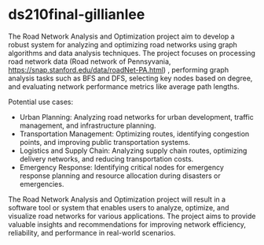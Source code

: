 # ds210final-gillianlee

The Road Network Analysis and Optimization project aim to develop a robust system for analyzing and optimizing road networks using graph algorithms and data analysis techniques. The project focuses on processing road network data (Road network of Pennsyvania, https://snap.stanford.edu/data/roadNet-PA.html) , performing graph analysis tasks such as BFS and DFS, selecting key nodes based on degree, and evaluating network performance metrics like average path lengths. 

Potential use cases: 
- Urban Planning: Analyzing road networks for urban development, traffic management, and infrastructure planning.
- Transportation Management: Optimizing routes, identifying congestion points, and improving public transportation systems.
- Logistics and Supply Chain: Analyzing supply chain routes, optimizing delivery networks, and reducing transportation costs.
- Emergency Response: Identifying critical nodes for emergency response planning and resource allocation during disasters or emergencies.

The Road Network Analysis and Optimization project will result in a software tool or system that enables users to analyze, optimize, and visualize road networks for various applications. The project aims to provide valuable insights and recommendations for improving network efficiency, reliability, and performance in real-world scenarios.

